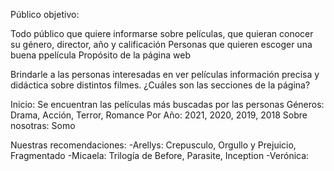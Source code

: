 
 Público objetivo:

Todo público que quiere informarse sobre películas, que quieran conocer su género, director, año y calificación
Personas que quieren escoger una buena ppelícula
Propósito de la página web

Brindarle a las personas interesadas en ver películas información precisa y didáctica sobre distintos filmes.
¿Cuáles son las secciones de la página?

Inicio: Se encuentran las películas más buscadas por las personas
Géneros: Drama, Acción, Terror, Romance
Por Año: 2021, 2020, 2019, 2018
Sobre nosotras: Somo

Nuestras recomendaciones: -Arellys: Crepusculo, Orgullo y Prejuicio, Fragmentado -Micaela: Trilogía de Before, Parasite, Inception -Verónica:
